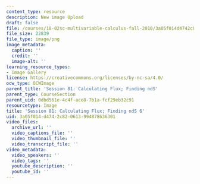 ```yaml
---
content_type: resource
description: New image Upload
draft: false
file: /courses/18-02sc-multivariable-calculus-fall-2010/3a05f014d4742c820613994878636301_MIT18_02SC_L27Brds_14.png
file_size: 22839
file_type: image/png
image_metadata:
  caption: ''
  credit: ''
  image-alt: ''
learning_resource_types:
- Image Gallery
license: https://creativecommons.org/licenses/by-nc-sa/4.0/
ocw_type: OCWImage
parent_title: 'Session 81: Calculating Flux; Finding ndS'
parent_type: CourseSection
parent_uid: 0dbd561e-4c4f-ace8-7b1a-fcf29eb32c91
resourcetype: Image
title: 'Session 81: Calculating Flux; Finding ndS 6'
uid: 3a05f014-d474-2c82-0613-994878636301
video_files:
  archive_url: ''
  video_captions_file: ''
  video_thumbnail_file: ''
  video_transcript_file: ''
video_metadata:
  video_speakers: ''
  video_tags: ''
  youtube_description: ''
  youtube_id: ''
---
```


